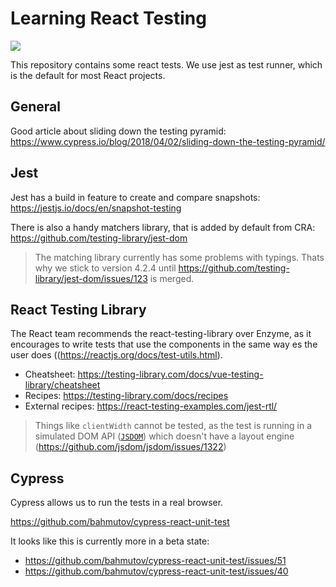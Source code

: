 # Learning React Testing

![](https://github.com/feedm3/learning-react-testing/workflows/CI/badge.svg)

This repository contains some react tests. We use jest as test runner, which is the default for most React projects.

## General

Good article about sliding down the testing pyramid: https://www.cypress.io/blog/2018/04/02/sliding-down-the-testing-pyramid/

## Jest

Jest has a build in feature to create and compare snapshots: https://jestjs.io/docs/en/snapshot-testing

There is also a handy matchers library, that is added by default from CRA: https://github.com/testing-library/jest-dom

> The matching library currently has some problems with typings. Thats why we stick to version 4.2.4 until 
> https://github.com/testing-library/jest-dom/issues/123 is merged.

## React Testing Library

The React team recommends the react-testing-library over Enzyme, as it encourages to write tests that use the 
components in the same way es the user does ((https://reactjs.org/docs/test-utils.html).

- Cheatsheet: https://testing-library.com/docs/vue-testing-library/cheatsheet
- Recipes: https://testing-library.com/docs/recipes
- External recipes: https://react-testing-examples.com/jest-rtl/
    
> Things like `clientWidth` cannot be tested, as the test is running in
> a simulated DOM API ([`JSDOM`](https://github.com/jsdom/jsdom)) which doesn't have a layout engine (https://github.com/jsdom/jsdom/issues/1322)

## Cypress

Cypress allows us to run the tests in a real browser.

https://github.com/bahmutov/cypress-react-unit-test

It looks like this is currently more in a beta state:

- https://github.com/bahmutov/cypress-react-unit-test/issues/51
- https://github.com/bahmutov/cypress-react-unit-test/issues/40
